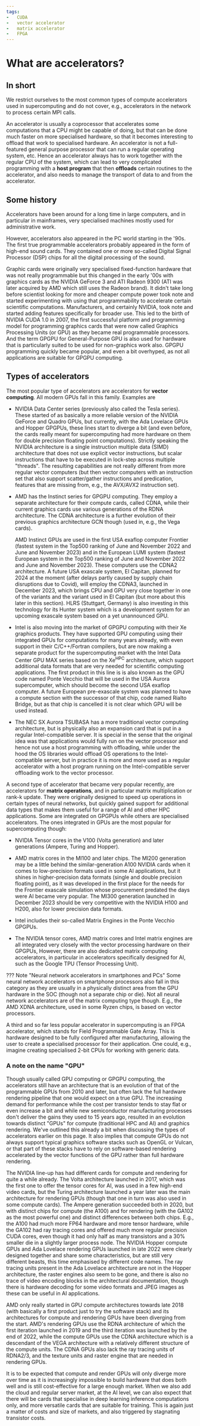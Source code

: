 ```yaml
---
tags:
-   CUDA
-   vector accelerator
-   matrix accelerator
-   FPGA
---
```


# What are accelerators?

## In short 

We restrict ourselves to the most common types of compute accelerators used in 
supercomputing and do not cover, e.g., accelerators in the network to process
certain MPI calls.

An accelerator is usually a coprocessor that accelerates some computations that 
a CPU might be capable of doing, but that can be done much faster on more specialised
hardware, so that it becomes interesting to offload that work to specialised hardware. 
An accelerator is not a full-featured general purpose processor that can run a regular 
operating system, etc. Hence an accelerator always has to work together with the regular
CPU of the system, which can lead to very complicated programming with a **host program**
that then **offloads** certain routines to the accelerator, and also needs to manage the
transport of data to and from the accelerator.


## Some history

Accelerators have been around for a long time in large computers, and in particular in
mainframes, very specialised machines mostly used for administrative work.

However, accelerators also appeared in the PC world starting in the '90s. 
The first true programmable accelerators probably appeared in the form of high-end sound cards. 
They contained one or more so-called Digital Signal Processor (DSP) chips for all
the digital processing of the sound. 

Graphic cards were originally very specialised fixed-function hardware that was not
really programmable but this changed in the early '00s with graphics cards as the
NVIDIA GeForce 3 and ATI Radeon 9300 (ATI was later acquired by AMD which still uses the
Radeon brand). It didn't take long before scientist looking for more and cheaper compute
power took note and started experimenting with using that programmability to accelerate
certain scientific computations. Manufacturers, and certainly NVIDIA, took note and started
adding features specifically for broader use. This led to the birth of NVIDIA CUDA 1.0 in 
2007, the first successful platform and programming model for programming graphics cards that
were now called Graphics Processing Units (or GPU) as they became real programmable processors.
And the term GPGPU for General-Purpose GPU is also used for hardware that is particularly
suited to be used for non-graphics work also. GPGPU programming quickly became popular,
and even a bit overhyped, as not all applications are suitable for GPGPU computing.


## Types of accelerators

The most popular type of accelerators are accelerators for **vector computing**. All modern
GPUs fall in this family. Examples are

-   NVIDIA Data Center series (previously also called the Tesla series). These started of as basically
    a more reliable version of the NVIDIA GeForce and Quadro GPUs, but currently, with the Ada Lovelace
    GPUs and Hopper GPGPUs, these lines start to diverge a bit (and even before, the cards really meant
    for supercomputing had more hardware on them for double precision floating point computations).
    Strictly speaking the NVIDIA architecture is a single instruction multiple data (SIMD) architecture
    that does not use explicit vector instructions, but scalar instructions that have to be executed 
    in lock-step across multiple "threads".
    The resulting capabilities are not really 
    different from more regular vector computers (but then vector computers with an instruction set that
    also support scatter/gather instructions and predication, features that are missing from, e.g., 
    the AVX/AVX2 instruction set).

-   AMD has the Instinct series for GPGPU computing. They employ a separate architecture for their 
    compute cards, called CDNA, while their current graphics cards use various generations of the RDNA
    architecture. The CDNA architecture is a further evolution of their previous graphics architecture
    GCN though (used in, e.g., the Vega cards).

    AMD Instinct GPUs are used in the first USA exaflop computer Frontier (fastest system in the Top500
    ranking of June and November 2022 and June and November 2023) 
    and in the European LUMI system (fastest European system in the Top500 ranking
    of June and November 2022 and June and November 2023). 
    These computers use the CDNA2 architecture. A future USA exascale system, El Capitan, 
    planned for 2024 at the moment (after delays partly caused by supply chain disruptions due to Covid), will
    employ the CDNA3, launched in December 2023, which brings CPU and GPU very close together in one 
    of the variants and the variant used in El Capitan
    (but more about this later in this section).
    HLRS (Stuttgart, Germany) is also investing in this technology for its Hunter system which is a
    development system for an upcoming exascale system based on a yet unannounced GPU.

-   Intel is also moving into the market of GPGPU computing with their Xe graphics products. They
    have supported GPU computing using their integrated GPUs for computations for many years already, with even support
    in their C/C++/Fortran compilers, but are now making a separate product for the supercomputing market
    with the Intel Data Center GPU MAX series based on the Xe<sup>HPC</sup> architecture,
    which support additional data formats that are very needed for
    scientific computing applications. The first product in this line is 
    is also known as the GPU code named Ponte Vecchio that
    will be used in the USA Aurora supercomputer, which should become the second USA exaflop computer.
    A future European pre-exascale system was planned to have a compute section with the successor of that 
    chip, code named Rialto Bridge, but as that chip is cancelled it is not clear which GPU will be used instead.

-   The NEC SX Aurora TSUBASA has a more traditional vector computing architecture, but is physically also
    an expansion card that is put in a regular Intel-compatible server. It is special in the sense that the
    original idea was that applications would fully run on the vector processor and hence not use a host 
    programming with offloading, while under the hood the OS libraries would offload OS operations to the
    Intel-compatible server, but in practice it is more and more used as a regular accelerator with a 
    host program running on the Intel-compatible server offloading work to the vector processor.

A second type of accelerator that became very popular recently, are accelerators for **matrix operations**,
and in particular matrix multiplication or rank-k update. They were originally designed to speed up operations in certain types of neural networks, but quickly gained support for additional data types that makes them useful for a range of AI and other HPC applications. Some are integrated on GPGPUs while others are specialised accelerators. The ones integrated in GPUs are the most popular for supercomputing though:

-   NVIDIA Tensor cores in the V100 (Volta generation) and later generations (Ampere, Turing and Hopper).

-   AMD matrix cores in the MI100 and later chips. The MI200 generation may be a little behind
    the similar-generation A100 NVIDIA cards when it comes to low-precision formats used in some
    AI applications, but it shines in higher-precision data formats (single and double precision
    floating point), as it was developed in the first place for the needs for the Frontier
    exascale simulation whose procurement predated the days were AI became very popular.
    The MI300 generation launched in December 2023 should be very competitive with the
    NVIDIA H100 and H200, also for lower precision data formats.

-   Intel includes their so-called Matrix Engines in the Ponte Vecchio GPGPUs.

-   The NVIDIA tensor cores, AMD matrix cores and Intel matrix engines are all integrated very closely with
    the vector processing hardware on their GPGPUs, However, there are also dedicated matrix computing accelerators,
    in particular in accelerators specifically designed for AI, such as the Google TPU (Tensor Processing Unit).


??? Note "Neural network accelerators in smartphones and PCs"
    Some neural network accelerators on smartphone processors also fall in this category as they are usually
    in a physically distinct area from the GPU hardware in the SOC (though not a separate chip or die).
    Not all neural network accelerators are of the matrix computing type though. E.g., the AMD XDNA
    architecture, used in some Ryzen chips, is based on vector processors.

A third and so far less popular accelerator in supercomputing is an FPGA accelerator, which stands for
Field Programmable Gate Array. This is hardware designed to be fully configured after manufacturing,
allowing the user to create a specialised processor for their application. One could, e.g., imagine creating
specialised 2-bit CPUs for working with generic data. 

### A note on the name "GPU"

Though usually called GPU computing or GPGPU computing, the accelerators still have an architecture 
that is an evolution of that of the programmable GPUs from 2010 and later, 
but often lack the full hardware rendering pipeline
that one would expect on a true GPU. The increasing demand for performance while the cost per transistor
tends to stay flat or even increase a bit and while new semiconductor manufacturing processes don't deliver
the gains they used to 15 years ago, resulted in an evolution towards distinct "GPUs" for compute (traditional HPC and AI) and
graphics rendering. We've outlined this already a bit when discussing the types of accelerators earlier
on this page. It also implies that compute GPUs do not always support typical graphics software stacks 
such as OpenGL or Vulcan, or that part of these stacks have to rely on software-based rendering accelerated
by the vector functions of the GPU rather than full hardware rendering.

The NVIDIA line-up has had different cards for compute and rendering for quite a while already. 
The Volta architecture launched in 2017, which was the first one to offer the tensor cores for AI, 
was used in a few high-end video cards, but the Turing architecture launched a year later was the
main architecture for rendering GPUs (though that one in turn was also used in some compute cards).
The Ampere generation succeeded both in 2020, but with distinct chips for compute (the A100) and
for rendering (with the GA102 as the most powerful one) and distinct differences between
both chips. E.g., the A100 had much more FP64 hardware and more tensor hardware, 
while the GA102 had ray tracing cores and offered much more regular precision CUDA cores,
even though it had only half as many transistors and a 30% smaller die in a slightly larger 
process node. 
The NVIDIA Hopper compute GPUs and Ada Lovelace rendering GPUs launched in late 2022
were clearly designed together and
share some characteristics, but are still very different beasts, this time emphasised by
different code names.
The ray tracing units present in the Ada Lovelace architecture are not in the Hopper architecture, the raster
engines also seem to be gone, and there is also no trace of video encoding blocks in the architectural
documentation, though there is hardware decoding for some video formats and JPEG images as these can
be useful in AI applications.

AMD only really started in GPU compute architectures towards late 2018 (with basically a first product
just to try the software stack) and its architectures for compute and rendering GPUs have been diverging from the start.
AMD's rendering GPUs use the RDNA architecture of which the first iteration launched in 2019 and the 
third iteration was launched by the end of 2022,
while the compute GPUs use the CDNA architecture which is a descendant of the VEGA architecture with a relatively
different structure of the compute units. The CDNA GPUs also lack the ray tracing units of RDNA2/3, 
and the texture units and raster engine that are needed in rendering GPUs.

It is to be expected that compute and render GPUs will only diverge more over time as it is increasingly impossible
to build hardware that does both well and is still cost-effective for a large enough market. 
When we also add the cloud and regular server market, at the AI level, we can also expect that there will be cards that
specialise in deep learning inference computations only, and more versatile cards that are suitable for training.
This is again just a matter of costs and size of markets, and also triggered by stagnating transistor costs.
